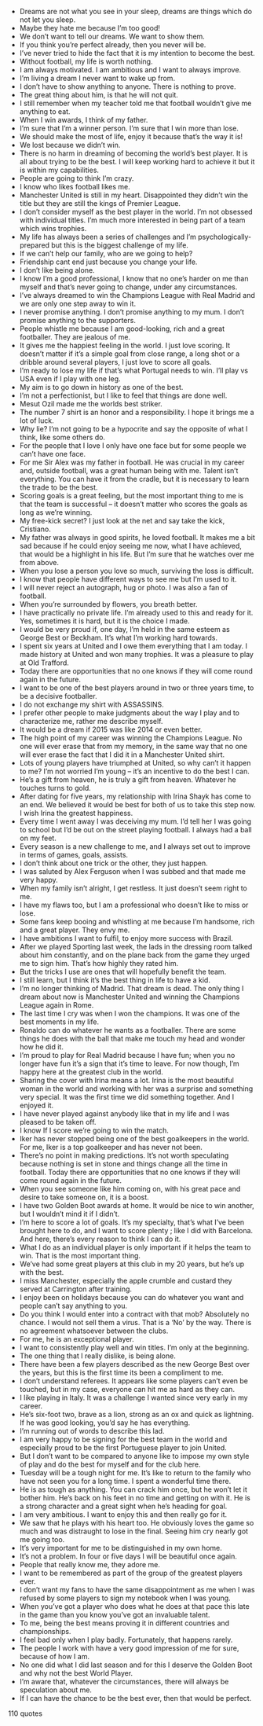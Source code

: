  - Dreams are not what you see in your sleep, dreams are things which do not let you sleep.
 - Maybe they hate me because I’m too good!
 - We don’t want to tell our dreams. We want to show them.
 - If you think you’re perfect already, then you never will be.
 - I’ve never tried to hide the fact that it is my intention to become the best.
 - Without football, my life is worth nothing.
 - I am always motivated. I am ambitious and I want to always improve.
 - I’m living a dream I never want to wake up from.
 - I don’t have to show anything to anyone. There is nothing to prove.
 - The great thing about him, is that he will not quit.
 - I still remember when my teacher told me that football wouldn’t give me anything to eat.
 - When I win awards, I think of my father.
 - I’m sure that I’m a winner person. I’m sure that I win more than lose.
 - We should make the most of life, enjoy it because that’s the way it is!
 - We lost because we didn’t win.
 - There is no harm in dreaming of becoming the world’s best player. It is all about trying to be the best. I will keep working hard to achieve it but it is within my capabilities.
 - People are going to think I’m crazy.
 - I know who likes football likes me.
 - Manchester United is still in my heart. Disappointed they didn’t win the title but they are still the kings of Premier League.
 - I don’t consider myself as the best player in the world. I’m not obsessed with individual titles. I’m much more interested in being part of a team which wins trophies.
 - My life has always been a series of challenges and I’m psychologically-prepared but this is the biggest challenge of my life.
 - If we can’t help our family, who are we going to help?
 - Friendship cant end just because you change your life.
 - I don’t like being alone.
 - I know I’m a good professional, I know that no one’s harder on me than myself and that’s never going to change, under any circumstances.
 - I’ve always dreamed to win the Champions League with Real Madrid and we are only one step away to win it.
 - I never promise anything. I don’t promise anything to my mum. I don’t promise anything to the supporters.
 - People whistle me because I am good-looking, rich and a great footballer. They are jealous of me.
 - It gives me the happiest feeling in the world. I just love scoring. It doesn’t matter if it’s a simple goal from close range, a long shot or a dribble around several players, I just love to score all goals.
 - I’m ready to lose my life if that’s what Portugal needs to win. I’ll play vs USA even if I play with one leg.
 - My aim is to go down in history as one of the best.
 - I’m not a perfectionist, but I like to feel that things are done well.
 - Mesut Ozil made me the worlds best striker.
 - The number 7 shirt is an honor and a responsibility. I hope it brings me a lot of luck.
 - Why lie? I’m not going to be a hypocrite and say the opposite of what I think, like some others do.
 - For the people that I love I only have one face but for some people we can’t have one face.
 - For me Sir Alex was my father in football. He was crucial in my career and, outside football, was a great human being with me. Talent isn’t everything. You can have it from the cradle, but it is necessary to learn the trade to be the best.
 - Scoring goals is a great feeling, but the most important thing to me is that the team is successful – it doesn’t matter who scores the goals as long as we’re winning.
 - My free-kick secret? I just look at the net and say take the kick, Cristiano.
 - My father was always in good spirits, he loved football. It makes me a bit sad because if he could enjoy seeing me now, what I have achieved, that would be a highlight in his life. But I’m sure that he watches over me from above.
 - When you lose a person you love so much, surviving the loss is difficult.
 - I know that people have different ways to see me but I’m used to it.
 - I will never reject an autograph, hug or photo. I was also a fan of football.
 - When you’re surrounded by flowers, you breath better.
 - I have practically no private life. I’m already used to this and ready for it. Yes, sometimes it is hard, but it is the choice I made.
 - I would be very proud if, one day, I’m held in the same esteem as George Best or Beckham. It’s what I’m working hard towards.
 - I spent six years at United and I owe them everything that I am today. I made history at United and won many trophies. It was a pleasure to play at Old Trafford.
 - Today there are opportunities that no one knows if they will come round again in the future.
 - I want to be one of the best players around in two or three years time, to be a decisive footballer.
 - I do not exchange my shirt with ASSASSINS.
 - I prefer other people to make judgments about the way I play and to characterize me, rather me describe myself.
 - It would be a dream if 2015 was like 2014 or even better.
 - The high point of my career was winning the Champions League. No one will ever erase that from my memory, in the same way that no one will ever erase the fact that I did it in a Manchester United shirt.
 - Lots of young players have triumphed at United, so why can’t it happen to me? I’m not worried I’m young – it’s an incentive to do the best I can.
 - He’s a gift from heaven, he is truly a gift from heaven. Whatever he touches turns to gold.
 - After dating for five years, my relationship with Irina Shayk has come to an end. We believed it would be best for both of us to take this step now. I wish Irina the greatest happiness.
 - Every time I went away I was deceiving my mum. I’d tell her I was going to school but I’d be out on the street playing football. I always had a ball on my feet.
 - Every season is a new challenge to me, and I always set out to improve in terms of games, goals, assists.
 - I don’t think about one trick or the other, they just happen.
 - I was saluted by Alex Ferguson when I was subbed and that made me very happy.
 - When my family isn’t alright, I get restless. It just doesn’t seem right to me.
 - I have my flaws too, but I am a professional who doesn’t like to miss or lose.
 - Some fans keep booing and whistling at me because I’m handsome, rich and a great player. They envy me.
 - I have ambitions I want to fulfil, to enjoy more success with Brazil.
 - After we played Sporting last week, the lads in the dressing room talked about him constantly, and on the plane back from the game they urged me to sign him. That’s how highly they rated him.
 - But the tricks I use are ones that will hopefully benefit the team.
 - I still learn, but I think it’s the best thing in life to have a kid.
 - I’m no longer thinking of Madrid. That dream is dead. The only thing I dream about now is Manchester United and winning the Champions League again in Rome.
 - The last time I cry was when I won the champions. It was one of the best moments in my life.
 - Ronaldo can do whatever he wants as a footballer. There are some things he does with the ball that make me touch my head and wonder how he did it.
 - I’m proud to play for Real Madrid because I have fun; when you no longer have fun it’s a sign that it’s time to leave. For now though, I’m happy here at the greatest club in the world.
 - Sharing the cover with Irina means a lot. Irina is the most beautiful woman in the world and working with her was a surprise and something very special. It was the first time we did something together. And I enjoyed it.
 - I have never played against anybody like that in my life and I was pleased to be taken off.
 - I know If I score we’re going to win the match.
 - Iker has never stopped being one of the best goalkeepers in the world. For me, Iker is a top goalkeeper and has never not been.
 - There’s no point in making predictions. It’s not worth speculating because nothing is set in stone and things change all the time in football. Today there are opportunities that no one knows if they will come round again in the future.
 - When you see someone like him coming on, with his great pace and desire to take someone on, it is a boost.
 - I have two Golden Boot awards at home. It would be nice to win another, but I wouldn’t mind it if I didn’t.
 - I’m here to score a lot of goals. It’s my specialty, that’s what I’ve been brought here to do, and I want to score plenty ; like I did with Barcelona. And here, there’s every reason to think I can do it.
 - What I do as an individual player is only important if it helps the team to win. That is the most important thing.
 - We’ve had some great players at this club in my 20 years, but he’s up with the best.
 - I miss Manchester, especially the apple crumble and custard they served at Carrington after training.
 - I enjoy been on holidays because you can do whatever you want and people can’t say anything to you.
 - Do you think I would enter into a contract with that mob? Absolutely no chance. I would not sell them a virus. That is a ‘No’ by the way. There is no agreement whatsoever between the clubs.
 - For me, he is an exceptional player.
 - I want to consistently play well and win titles. I’m only at the beginning.
 - The one thing that I really dislike, is being alone.
 - There have been a few players described as the new George Best over the years, but this is the first time its been a compliment to me.
 - I don’t understand referees. It appears like some players can’t even be touched, but in my case, everyone can hit me as hard as they can.
 - I like playing in Italy. It was a challenge I wanted since very early in my career.
 - He’s six-foot two, brave as a lion, strong as an ox and quick as lightning. If he was good looking, you’d say he has everything.
 - I’m running out of words to describe this lad.
 - I am very happy to be signing for the best team in the world and especially proud to be the first Portuguese player to join United.
 - But I don’t want to be compared to anyone like to impose my own style of play and do the best for myself and for the club here.
 - Tuesday will be a tough night for me. It’s like to return to the family who have not seen you for a long time. I spent a wonderful time there.
 - He is as tough as anything. You can crack him once, but he won’t let it bother him. He’s back on his feet in no time and getting on with it. He is a strong character and a great sight when he’s heading for goal.
 - I am very ambitious. I want to enjoy this and then really go for it.
 - We saw that he plays with his heart too. He obviously loves the game so much and was distraught to lose in the final. Seeing him cry nearly got me going too.
 - It’s very important for me to be distinguished in my own home.
 - It’s not a problem. In four or five days I will be beautiful once again.
 - People that really know me, they adore me.
 - I want to be remembered as part of the group of the greatest players ever.
 - I don’t want my fans to have the same disappointment as me when I was refused by some players to sign my notebook when I was young.
 - When you’ve got a player who does what he does at that pace this late in the game than you know you’ve got an invaluable talent.
 - To me, being the best means proving it in different countries and championships.
 - I feel bad only when I play badly. Fortunately, that happens rarely.
 - The people I work with have a very good impression of me for sure, because of how I am.
 - No one did what I did last season and for this I deserve the Golden Boot and why not the best World Player.
 - I’m aware that, whatever the circumstances, there will always be speculation about me.
 - If I can have the chance to be the best ever, then that would be perfect.

110 quotes